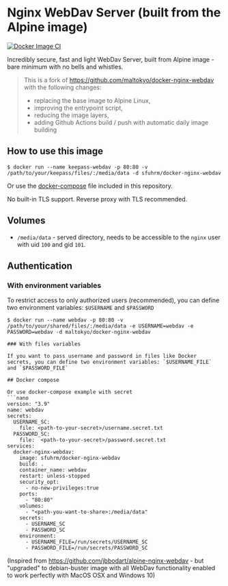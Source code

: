 # Nginx WebDav Server (built from the Alpine image)

[![Docker Image CI](https://github.com/sfuhrm/docker-nginx-webdav/actions/workflows/docker-image.yml/badge.svg)](https://github.com/sfuhrm/docker-nginx-webdav/actions/workflows/docker-image.yml)

Incredibly secure, fast and light WebDav Server, built from Alpine image - bare minimum with no bells and whistles.

> This is a fork of https://github.com/maltokyo/docker-nginx-webdav with the following changes:
> * replacing the base image to Alpine Linux,
> * improving the entrypoint script,
> * reducing the image layers,
> * adding Github Actions build / push with automatic daily image building

## How to use this image
```console
$ docker run --name keepass-webdav -p 80:80 -v /path/to/your/keepass/files/:/media/data -d sfuhrm/docker-nginx-webdav
```

Or use the [docker-compose](./docker-compose.yml) file included in this repository.

No built-in TLS support. Reverse proxy with TLS recommended.

## Volumes
- `/media/data` - served directory, needs to be accessible to the `nginx` user with uid `100` and gid `101`.

## Authentication

### With environment variables

To restrict access to only authorized users (recommended), you can define two environment variables: `$USERNAME` and `$PASSWORD`
```console
$ docker run --name webdav -p 80:80 -v /path/to/your/shared/files/:/media/data -e USERNAME=webdav -e PASSWORD=webdav -d maltokyo/docker-nginx-webdav

### With files variables

If you want to pass username and password in files like Docker secrets, you can define two environment variables: `$USERNAME_FILE` and `$PASSWORD_FILE`

## Docker compose

Or use docker-compose example with secret
```nano
version: "3.9"
name: webdav
secrets:
  USERNAME_SC:
    file: <path-to-your-secret>/username.secret.txt
  PASSWORD_SC:
    file:  <path-to-your-secret>/password.secret.txt
services:
  docker-nginx-webdav:
    image: sfuhrm/docker-nginx-webdav
    build: .
    container_name: webdav
    restart: unless-stopped
    security_opt:
      - no-new-privileges:true
    ports:
      - "80:80"
    volumes:
      - "<path-you-want-to-share>:/media/data"
    secrets:
      - USERNAME_SC
      - PASSWORD_SC
    environment:
      - USERNAME_FILE=/run/secrets/USERNAME_SC
      - PASSWORD_FILE=/run/secrets/PASSWORD_SC

```

(Inspired from https://github.com/jbbodart/alpine-nginx-webdav - but "upgraded" to debian-buster image with all WebDav functionality enabled to work perfectly with MacOS OSX and Windows 10)
